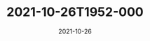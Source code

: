 ---
date: 2021-10-26
title: 2021-10-26T1952-000
hero: 2021/2021-10-26T1952-000.jpeg

# briefly describe the image…
alt: ''

# insert the closed caption text after the three-dash break…
# (include line-breaks, punctuation, and capitalization)
---